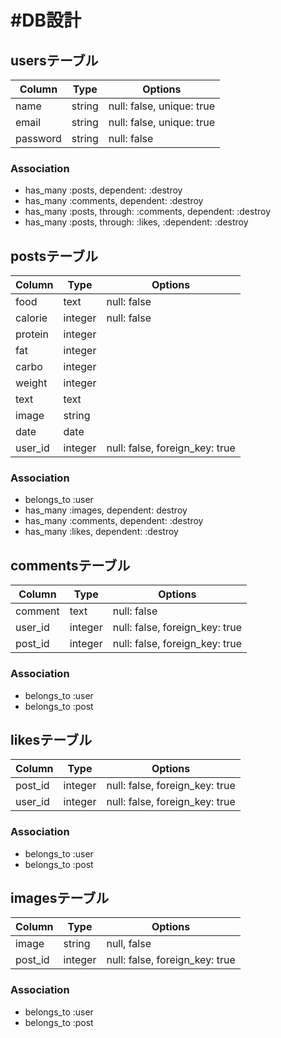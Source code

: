 # #DB設計

## usersテーブル
|Column|Type|Options|
|------|----|-------|
|name|string|null: false, unique: true|
|email|string|null: false, unique: true|
|password|string|null: false|

### Association
- has_many :posts, dependent: :destroy
- has_many :comments, dependent: :destroy
- has_many :posts, through: :comments, dependent: :destroy
- has_many :posts, through: :likes, :dependent: :destroy

## postsテーブル
|Column|Type|Options|
|------|----|-------|
|food|text|null: false|
|calorie|integer|null: false|
|protein|integer||
|fat|integer||
|carbo|integer||
|weight|integer||
|text|text||
|image|string||
|date|date|
|user_id|integer|null: false, foreign_key: true|

### Association
- belongs_to :user
- has_many :images, dependent: destroy
- has_many :comments, dependent: :destroy
- has_many :likes, dependent: :destroy

## commentsテーブル
|Column|Type|Options|
|------|----|-------|
|comment|text|null: false|
|user_id|integer|null: false, foreign_key: true|
|post_id|integer|null: false, foreign_key: true|

### Association
- belongs_to :user
- belongs_to :post


## likesテーブル
|Column|Type|Options|
|------|----|-------|
|post_id|integer|null: false, foreign_key: true|
|user_id|integer|null: false, foreign_key: true|

### Association
- belongs_to :user
- belongs_to :post

## imagesテーブル
|Column|Type|Options|
|------|----|-------|
|image|string|null, false|
|post_id|integer|null: false, foreign_key: true|

### Association
- belongs_to :user
- belongs_to :post